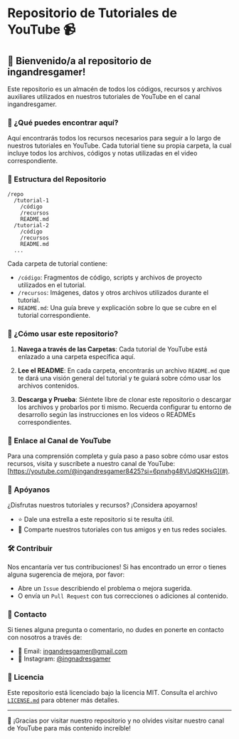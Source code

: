 # Repositorio de Tutoriales de YouTube 📹

## 🚀 Bienvenido/a al repositorio de ingandresgamer!

Este repositorio es un almacén de todos los códigos, recursos y archivos auxiliares utilizados en nuestros tutoriales de YouTube en el canal ingandresgamer.

### 📘 ¿Qué puedes encontrar aquí?

Aquí encontrarás todos los recursos necesarios para seguir a lo largo de nuestros tutoriales en YouTube. Cada tutorial tiene su propia carpeta, la cual incluye todos los archivos, códigos y notas utilizadas en el video correspondiente.

### 📁 Estructura del Repositorio

```
/repo
  /tutorial-1
    /código
    /recursos
    README.md
  /tutorial-2
    /código
    /recursos
    README.md
  ...
```

Cada carpeta de tutorial contiene:
- `/código`: Fragmentos de código, scripts y archivos de proyecto utilizados en el tutorial.
- `/recursos`: Imágenes, datos y otros archivos utilizados durante el tutorial.
- `README.md`: Una guía breve y explicación sobre lo que se cubre en el tutorial correspondiente.

### 🎯 ¿Cómo usar este repositorio?

1. **Navega a través de las Carpetas**: Cada tutorial de YouTube está enlazado a una carpeta específica aquí.
   
2. **Lee el README**: En cada carpeta, encontrarás un archivo `README.md` que te dará una visión general del tutorial y te guiará sobre cómo usar los archivos contenidos.

3. **Descarga y Prueba**: Siéntete libre de clonar este repositorio o descargar los archivos y probarlos por ti mismo. Recuerda configurar tu entorno de desarrollo según las instrucciones en los videos o READMEs correspondientes.

### 🔗 Enlace al Canal de YouTube

Para una comprensión completa y guía paso a paso sobre cómo usar estos recursos, visita y suscríbete a nuestro canal de YouTube: [https://youtube.com/@ingandresgamer8425?si=6pnxhg48VUdQKHsG](#).

### 🌟 Apóyanos

¿Disfrutas nuestros tutoriales y recursos? ¡Considera apoyarnos!

- ⭐ Dale una estrella a este repositorio si te resulta útil.
- 📢 Comparte nuestros tutoriales con tus amigos y en tus redes sociales.


### 🛠️ Contribuir

Nos encantaría ver tus contribuciones! Si has encontrado un error o tienes alguna sugerencia de mejora, por favor:
- Abre un `Issue` describiendo el problema o mejora sugerida.
- O envía un `Pull Request` con tus correcciones o adiciones al contenido.

### 👥 Contacto

Si tienes alguna pregunta o comentario, no dudes en ponerte en contacto con nosotros a través de:
- 📧 Email: [ingandresgamer@gmail.com](mailto:ingandresgamer14@gmail.com)
- 📸 Instagram: [@ingnadresgamer](https://instagram.com/ingandresgamer)

### 📜 Licencia

Este repositorio está licenciado bajo la licencia MIT. Consulta el archivo [`LICENSE.md`](LICENSE.md) para obtener más detalles.

---

🚀 ¡Gracias por visitar nuestro repositorio y no olvides visitar nuestro canal de YouTube para más contenido increíble!




